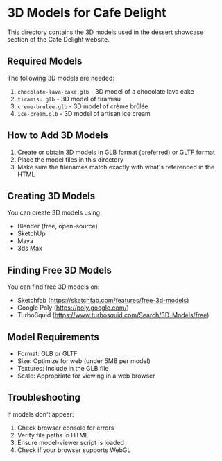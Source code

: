 # 3D Models for Cafe Delight

This directory contains the 3D models used in the dessert showcase section of the Cafe Delight website.

## Required Models

The following 3D models are needed:

1. `chocolate-lava-cake.glb` - 3D model of a chocolate lava cake
2. `tiramisu.glb` - 3D model of tiramisu
3. `creme-brulee.glb` - 3D model of crème brûlée
4. `ice-cream.glb` - 3D model of artisan ice cream

## How to Add 3D Models

1. Create or obtain 3D models in GLB format (preferred) or GLTF format
2. Place the model files in this directory
3. Make sure the filenames match exactly with what's referenced in the HTML

## Creating 3D Models

You can create 3D models using:
- Blender (free, open-source)
- SketchUp
- Maya
- 3ds Max

## Finding Free 3D Models

You can find free 3D models on:
- Sketchfab (https://sketchfab.com/features/free-3d-models)
- Google Poly (https://poly.google.com/)
- TurboSquid (https://www.turbosquid.com/Search/3D-Models/free)

## Model Requirements

- Format: GLB or GLTF
- Size: Optimize for web (under 5MB per model)
- Textures: Include in the GLB file
- Scale: Appropriate for viewing in a web browser

## Troubleshooting

If models don't appear:
1. Check browser console for errors
2. Verify file paths in HTML
3. Ensure model-viewer script is loaded
4. Check if your browser supports WebGL 
